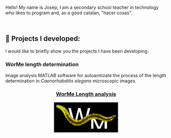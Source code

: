 Hello! 
My name is Josep, I am a secondary school teacher in technology who likes to program and, as a good catalan, "hacer cosas".  

<br> 

## 🧪 Projects I developed:
I would like to briefly show you the projects I have been developing:  

### WorMe length determination
Image analysis MATLAB software for autoamtizate the process of the length determination in *Caenorhabditis elegans* microscopic images.  

<h3 align="center">
  <strong>
    <a href="https://github.com/group-nn-at-icmab-csic/WorMe">
      WorMe Length analysis
    </a>
  </strong>
</h3>

<p align="center">
  <img src="https://raw.githubusercontent.com/josepACTG/josepACTG/main/Images/Logo_WorMe.png" width="200"/>
</p>



